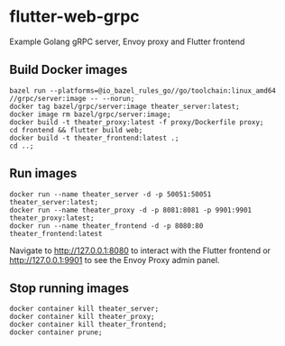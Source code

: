 # flutter-web-grpc
Example Golang gRPC server, Envoy proxy and Flutter frontend 

## Build Docker images
```
bazel run --platforms=@io_bazel_rules_go//go/toolchain:linux_amd64 //grpc/server:image -- --norun;
docker tag bazel/grpc/server:image theater_server:latest;
docker image rm bazel/grpc/server:image;
docker build -t theater_proxy:latest -f proxy/Dockerfile proxy;
cd frontend && flutter build web;
docker build -t theater_frontend:latest .;
cd ..;
```

## Run images
```
docker run --name theater_server -d -p 50051:50051 theater_server:latest;
docker run --name theater_proxy -d -p 8081:8081 -p 9901:9901 theater_proxy:latest;
docker run --name theater_frontend -d -p 8080:80 theater_frontend:latest
```

Navigate to http://127.0.0.1:8080 to interact with the Flutter frontend or
http://127.0.0.1:9901 to see the Envoy Proxy admin panel.

## Stop running images
```
docker container kill theater_server;
docker container kill theater_proxy;
docker container kill theater_frontend;
docker container prune;
```